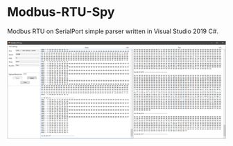 # Modbus-RTU-Spy
Modbus RTU on SerialPort simple parser written in Visual Studio 2019 C#.

![screenshot of sample](./Modbus-RTU-Spy.png)
